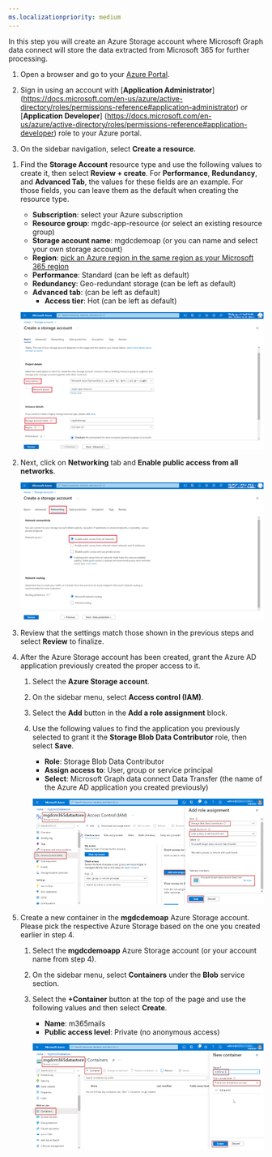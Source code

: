 ```yaml
---
ms.localizationpriority: medium
---
```


<!-- markdownlint-disable MD002 MD041 -->

In this step you will create an Azure Storage account where Microsoft Graph data connect will store the data extracted from Microsoft 365 for further processing.

<!-- //TODO for Gladys: Please add updated screenshots for the ALL the instructions below (Step #1 screenshot needed and re use step #2 screenshot will be re used once you take a screenshot for that) -->
1. Open a browser and go to your [Azure Portal](https://portal.azure.com/).

1. Sign in using an account with [**Application Administrator**] (https://docs.microsoft.com/en-us/azure/active-directory/roles/permissions-reference#application-administrator) or [**Application Developer**] (https://docs.microsoft.com/en-us/azure/active-directory/roles/permissions-reference#application-developer) role to your Azure portal.

1. On the sidebar navigation, select **Create a resource**.


<!-- //TODO for Gladys:  Please refer to the recording from 8/10 at 35:30. https://microsoft-my.sharepoint-df.com/:v:/p/rimisra/Ece8TG9_TWxNonTpW33djOcB_nqngu_sDmZB587iUlvK7w?e=eaIPzm.  For the screen grab we want #4 below. This screengrab will be an extra step before the one below for storage account. -->
1. Find the **Storage Account** resource type and use the following values to create it, then select **Review + create**. For **Performance**, **Redundancy**, and **Advanced Tab**, the values for these fields are an example. For those fields, you can leave them as the default when creating the resource type.

    - **Subscription**: select your Azure subscription
    - **Resource group**: mgdc-app-resource (or select an existing resource group)
    - **Storage account name**: mgdcdemoap (or you can name and select your own storage account)
    - **Region**: [pick an Azure region in the same region as your Microsoft 365 region](https://docs.microsoft.com/en-us/graph/data-connect-datasets#regions)
    - **Performance**: Standard (can be left as default)
    - **Redundancy**: Geo-redundant storage (can be left as default)
    - **Advanced tab**: (can be left as default)
      - **Access tier**: Hot (can be left as default)

    ![A screenshot showing on how to create a storage account.](../concepts/images/data-connect-azure-storageaccount-create.png)
    
1. Next, click on **Networking** tab and **Enable public access from all networks**.

    ![A screenshot showing on how to create a storage account.](../concepts/images/data-connect-azure-storage-network-new.png)
    
1. Review that the settings match those shown in the previous steps and select **Review** to finalize.

1. After the Azure Storage account has been created, grant the Azure AD application previously created the proper access to it.

    1. Select the **Azure Storage account**.
    2. On the sidebar menu, select **Access control (IAM)**.
    3. Select the **Add** button in the **Add a role assignment** block.
    4. Use the following values to find the application you previously selected to grant it the **Storage Blob Data Contributor** role, then select **Save**.

        - **Role**: Storage Blob Data Contributor
        - **Assign access to**: User, group or service principal
        - **Select**: Microsoft Graph data connect Data Transfer (the name of the Azure AD application you created previously)

        ![A screenshot showing the proper role assignment to the application for Microsoft Graph Data Connect in the Azure Storage account in the Azure portal.](../concepts/images/data-connect-azure-storage-role.png)

1. Create a new container in the **mgdcdemoap** Azure Storage account. Please pick the respective Azure Storage based on the one you created earlier in step 4.

    1. Select the **mgdcdemoapp** Azure Storage account (or your account name from step 4).
    2. On the sidebar menu, select **Containers** under the **Blob** service section.
    3. Select the **+Container** button at the top of the page and use the following values and then select **Create**.

        - **Name**: m365mails
        - **Public access level**: Private (no anonymous access)

        ![A screenshot showing the creation of a new container called m365mails in the Storage account blob containers in the Azure portal.](../concepts/images/data-connect-azure-storage-container.png)
